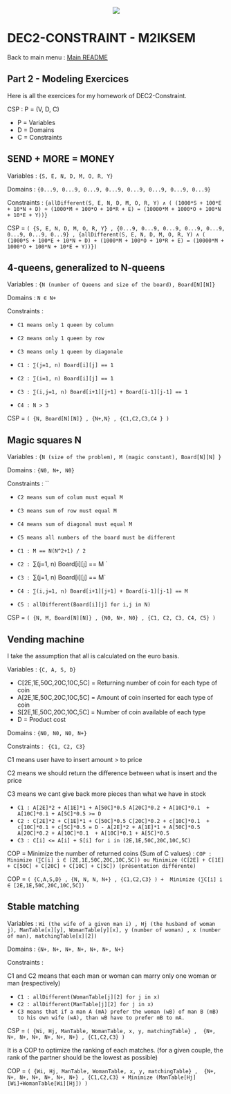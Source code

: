 <p align="center">
  <img src="https://study-eu.s3.amazonaws.com/uploads/university/universit--paris-1-panth-on-sorbonne-479-logo.png">
</p>


# DEC2-CONSTRAINT - M2IKSEM

Back to main menu : [Main README](https://github.com/corentinleroux/dec2-constraint/)

## Part 2 - Modeling Exercices
Here is all the exercices for my homework of DEC2-Constraint.

CSP : P = (V, D, C) 

- P = Variables
- D = Domains
- C = Constraints 
      
## SEND + MORE = MONEY

Variables : `{S, E, N, D, M, O, R, Y}`

Domains : `{0...9, 0...9, 0...9, 0...9, 0...9, 0...9, 0...9, 0...9}`

Constraints : `{allDifferent(S, E, N, D, M, O, R, Y) ∧ ( (1000*S + 100*E + 10*N + D) + (1000*M + 100*O + 10*R + E) = (10000*M + 1000*O + 100*N + 10*E + Y))}`
      
CSP = `( {S, E, N, D, M, O, R, Y} , {0...9, 0...9, 0...9, 0...9, 0...9, 0...9, 0...9, 0...9} , {allDifferent(S, E, N, D, M, O, R, Y) ∧ ( (1000*S + 100*E + 10*N + D) + (1000*M + 100*O + 10*R + E) = (10000*M + 1000*O + 100*N + 10*E + Y))})`

## 4-queens, generalized to N-queens

Variables : `{N (number of Queens and size of the board), Board[N][N]}`

Domains : `N ∈ N+`

Constraints :

- `C1 means only 1 queen by column`

- `C2 means only 1 queen by row`

- `C3 means only 1 queen by diagonale `

- `C1 : ∑(j=1, n) Board[i][j] == 1 `

- `C2 : ∑(i=1, n) Board[i][j] == 1`

- `C3 : ∑(i,j=1, n) Board[i+1][j+1] + Board[i-1][j-1] == 1  `

- `C4 : N > 3`

CSP = `( {N, Board[N][N]} , {N+,N} , {C1,C2,C3,C4 } )`


## Magic squares N

Variables : `{N (size of the problem), M (magic constant), Board[N][N] }`

Domains : `{N0, N+, N0}`

Constraints : ``

- `C2 means sum of colum must equal M`
- `C3 means sum of row must equal M`
- `C4 means sum of diagonal must equal M`
- `C5 means all numbers of the board must be different`

- `C1 : M == N(N^2+1) / 2`
- `C2 : `∑(j=1, n) Board[i][j] == M `
- `C3 : `∑(j=1, n) Board[i][j] == M`
- `C4 : ∑(i,j=1, n) Board[i+1][j+1] + Board[i-1][j-1] == M`
- `C5 : allDifferent(Board[i][j] for i,j in N)`
      
CSP = `( {N, M, Board[N][N]} , {N0, N+, N0} , {C1, C2, C3, C4, C5} )`


## Vending machine

I take the assumption that all is calculated on the euro basis.

Variables : `{C, A, S, D} `

- C[2E,1E,50C,20C,10C,5C] = Returning number of coin for each type of coin
- A[2E,1E,50C,20C,10C,5C] = Amount of coin inserted for each type of coin
- S[2E,1E,50C,20C,10C,5C] = Number of coin available of each type 
- D = Product cost

Domains : `{N0, N0, N0, N+} `

Constraints : ` {C1, C2, C3}`

C1 means user have to insert amount > to price

C2 means we should return the difference between what is insert and the price

C3 means we cant give back more pieces than what we have in stock

- `C1 : A[2E]*2 + A[1E]*1 + A[50C]*0.5 A[20C]*0.2 + A[10C]*0.1  + A[10C]*0.1 + A[5C]*0.5 >= D`
- `C2 : C[2E]*2 + C[1E]*1 + C[50C]*0.5 C[20C]*0.2 + c[10C]*0.1  + c[10C]*0.1 + c[5C]*0.5 = D - A[2E]*2 + A[1E]*1 + A[50C]*0.5 A[20C]*0.2 + A[10C]*0.1  + A[10C]*0.1 + A[5C]*0.5`
- `C3 : C[i] <= A[i] + S[i] for i in (2E,1E,50C,20C,10C,5C)`      

COP = Minimize the number of returned coins (Sum of C values) : `COP : Minimize (∑C[i] i ∈ [2E,1E,50C,20C,10C,5C]) ou Minimize (C[2E] + C[1E] + C[50C] + C[20C] + C[10C] + C[5C]) (présentation différente)`


COP = `( {C,A,S,D} , {N, N, N, N+} , {C1,C2,C3} ) +  Minimize (∑C[i] i ∈ [2E,1E,50C,20C,10C,5C])`


## Stable matching

Variables : `Wi (the wife of a given man i) , Hj (the husband of woman j), ManTable[x][y], WomanTable[y][x], y (number of woman) , x (number of man), matchingTable[x][2])`

Domains : `{N+, N+, N+, N+, N+, N+, N+}`

Constraints : 

C1 and C2 means that each man or woman can marry only one woman or man (respectively)

- `C1 : allDifferent(WomanTable[j][2] for j in x)`
- `C2 : allDifferent(ManTable[j][2] for j in x)`
- `C3 means that if a man A (mA) prefer the woman (wB) of man B (mB) to his own wife (wA), than wB have to prefer mB to mA.`

CSP = `( {Wi, Hj, ManTable, WomanTable, x, y, matchingTable} ,  {N+, N+, N+, N+, N+, N+, N+} , {C1,C2,C3} )`

It is a COP to optimize the ranking of each matches. (for a given couple, the rank of the partner should be the lowest as possible)

COP = `( {Wi, Hj, ManTable, WomanTable, x, y, matchingTable} ,  {N+, N+, N+, N+, N+, N+, N+} , {C1,C2,C3} + Minimize (ManTable[Hj][Wi]+WomanTable[Wi][Hj]) )`
